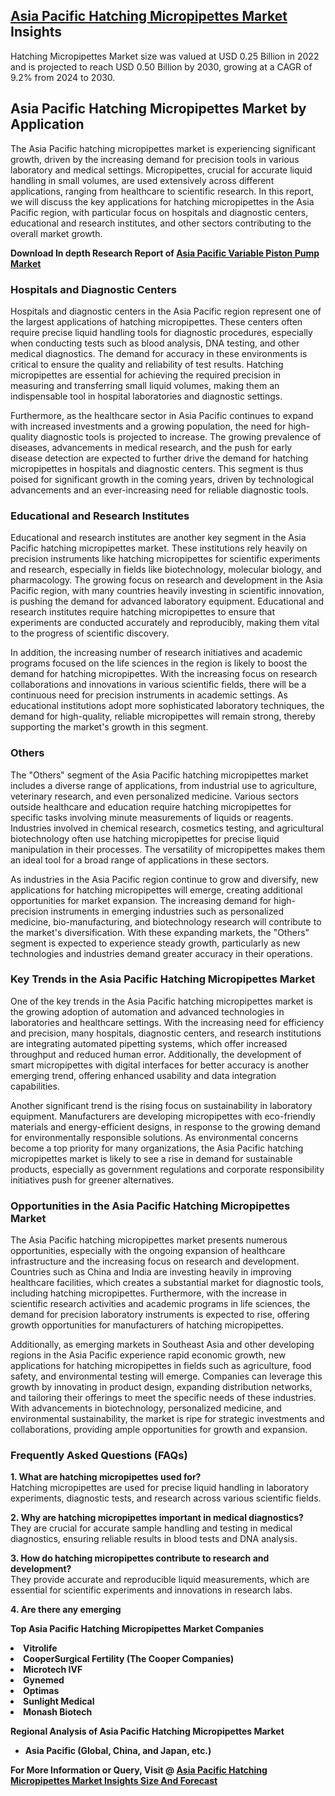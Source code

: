 <h2><a href="https://www.verifiedmarketreports.com/download-sample/?rid=525926&amp;utm_source=Github-Feb&amp;utm_medium=225" target="_blank">Asia Pacific Hatching Micropipettes Market</a> Insights</h2><p>Hatching Micropipettes Market size was valued at USD 0.25 Billion in 2022 and is projected to reach USD 0.50 Billion by 2030, growing at a CAGR of 9.2% from 2024 to 2030.</p><p><h2>Asia Pacific Hatching Micropipettes Market by Application</h2> <p>The Asia Pacific hatching micropipettes market is experiencing significant growth, driven by the increasing demand for precision tools in various laboratory and medical settings. Micropipettes, crucial for accurate liquid handling in small volumes, are used extensively across different applications, ranging from healthcare to scientific research. In this report, we will discuss the key applications for hatching micropipettes in the Asia Pacific region, with particular focus on hospitals and diagnostic centers, educational and research institutes, and other sectors contributing to the overall market growth.</p> <p><strong><p><strong>Download In depth Research Report of <a href="https://www.verifiedmarketreports.com/download-sample/?rid=236118&amp;utm_source=Pulse-Dec&amp;utm_medium=225" target="_blank">Asia Pacific Variable Piston Pump Market</a></strong></p></strong></p> <h3>Hospitals and Diagnostic Centers</h3> <p>Hospitals and diagnostic centers in the Asia Pacific region represent one of the largest applications of hatching micropipettes. These centers often require precise liquid handling tools for diagnostic procedures, especially when conducting tests such as blood analysis, DNA testing, and other medical diagnostics. The demand for accuracy in these environments is critical to ensure the quality and reliability of test results. Hatching micropipettes are essential for achieving the required precision in measuring and transferring small liquid volumes, making them an indispensable tool in hospital laboratories and diagnostic settings.</p> <p>Furthermore, as the healthcare sector in Asia Pacific continues to expand with increased investments and a growing population, the need for high-quality diagnostic tools is projected to increase. The growing prevalence of diseases, advancements in medical research, and the push for early disease detection are expected to further drive the demand for hatching micropipettes in hospitals and diagnostic centers. This segment is thus poised for significant growth in the coming years, driven by technological advancements and an ever-increasing need for reliable diagnostic tools.</p> <h3>Educational and Research Institutes</h3> <p>Educational and research institutes are another key segment in the Asia Pacific hatching micropipettes market. These institutions rely heavily on precision instruments like hatching micropipettes for scientific experiments and research, especially in fields like biotechnology, molecular biology, and pharmacology. The growing focus on research and development in the Asia Pacific region, with many countries heavily investing in scientific innovation, is pushing the demand for advanced laboratory equipment. Educational and research institutes require hatching micropipettes to ensure that experiments are conducted accurately and reproducibly, making them vital to the progress of scientific discovery.</p> <p>In addition, the increasing number of research initiatives and academic programs focused on the life sciences in the region is likely to boost the demand for hatching micropipettes. With the increasing focus on research collaborations and innovations in various scientific fields, there will be a continuous need for precision instruments in academic settings. As educational institutions adopt more sophisticated laboratory techniques, the demand for high-quality, reliable micropipettes will remain strong, thereby supporting the market's growth in this segment.</p> <h3>Others</h3> <p>The "Others" segment of the Asia Pacific hatching micropipettes market includes a diverse range of applications, from industrial use to agriculture, veterinary research, and even personalized medicine. Various sectors outside healthcare and education require hatching micropipettes for specific tasks involving minute measurements of liquids or reagents. Industries involved in chemical research, cosmetics testing, and agricultural biotechnology often use hatching micropipettes for precise liquid manipulation in their processes. The versatility of micropipettes makes them an ideal tool for a broad range of applications in these sectors.</p> <p>As industries in the Asia Pacific region continue to grow and diversify, new applications for hatching micropipettes will emerge, creating additional opportunities for market expansion. The increasing demand for high-precision instruments in emerging industries such as personalized medicine, bio-manufacturing, and biotechnology research will contribute to the market's diversification. With these expanding markets, the "Others" segment is expected to experience steady growth, particularly as new technologies and industries demand greater accuracy in their operations.</p> <h3>Key Trends in the Asia Pacific Hatching Micropipettes Market</h3> <p>One of the key trends in the Asia Pacific hatching micropipettes market is the growing adoption of automation and advanced technologies in laboratories and healthcare settings. With the increasing need for efficiency and precision, many hospitals, diagnostic centers, and research institutions are integrating automated pipetting systems, which offer increased throughput and reduced human error. Additionally, the development of smart micropipettes with digital interfaces for better accuracy is another emerging trend, offering enhanced usability and data integration capabilities.</p> <p>Another significant trend is the rising focus on sustainability in laboratory equipment. Manufacturers are developing micropipettes with eco-friendly materials and energy-efficient designs, in response to the growing demand for environmentally responsible solutions. As environmental concerns become a top priority for many organizations, the Asia Pacific hatching micropipettes market is likely to see a rise in demand for sustainable products, especially as government regulations and corporate responsibility initiatives push for greener alternatives.</p> <h3>Opportunities in the Asia Pacific Hatching Micropipettes Market</h3> <p>The Asia Pacific hatching micropipettes market presents numerous opportunities, especially with the ongoing expansion of healthcare infrastructure and the increasing focus on research and development. Countries such as China and India are investing heavily in improving healthcare facilities, which creates a substantial market for diagnostic tools, including hatching micropipettes. Furthermore, with the increase in scientific research activities and academic programs in life sciences, the demand for precision laboratory instruments is expected to rise, offering growth opportunities for manufacturers of hatching micropipettes.</p> <p>Additionally, as emerging markets in Southeast Asia and other developing regions in the Asia Pacific experience rapid economic growth, new applications for hatching micropipettes in fields such as agriculture, food safety, and environmental testing will emerge. Companies can leverage this growth by innovating in product design, expanding distribution networks, and tailoring their offerings to meet the specific needs of these industries. With advancements in biotechnology, personalized medicine, and environmental sustainability, the market is ripe for strategic investments and collaborations, providing ample opportunities for growth and expansion.</p> <h3>Frequently Asked Questions (FAQs)</h3> <p><strong>1. What are hatching micropipettes used for?</strong><br> Hatching micropipettes are used for precise liquid handling in laboratory experiments, diagnostic tests, and research across various scientific fields.</p> <p><strong>2. Why are hatching micropipettes important in medical diagnostics?</strong><br> They are crucial for accurate sample handling and testing in medical diagnostics, ensuring reliable results in blood tests and DNA analysis.</p> <p><strong>3. How do hatching micropipettes contribute to research and development?</strong><br> They provide accurate and reproducible liquid measurements, which are essential for scientific experiments and innovations in research labs.</p> <p><strong>4. Are there any emerging</p><p><strong>Top Asia Pacific Hatching Micropipettes Market Companies</strong></p><div data-test-id=""><p><li>Vitrolife</li><li> CooperSurgical Fertility (The Cooper Companies)</li><li> Microtech IVF</li><li> Gynemed</li><li> Optimas</li><li> Sunlight Medical</li><li> Monash Biotech</li></p><div><strong>Regional Analysis of&nbsp;Asia Pacific Hatching Micropipettes Market</strong></div><ul><li dir="ltr"><p dir="ltr">Asia Pacific (Global, China, and Japan, etc.)</p></li></ul><p><strong>For More Information or Query, Visit @&nbsp;</strong><strong><a href="https://www.verifiedmarketreports.com/product/hatching-micropipettes-market/?utm_source=Github-Feb&amp;utm_medium=225" target="_blank">Asia Pacific Hatching Micropipettes Market Insights Size And Forecast</a></strong></p></div><h2>&nbsp;</h2><div data-test-id="">&nbsp;</div>
